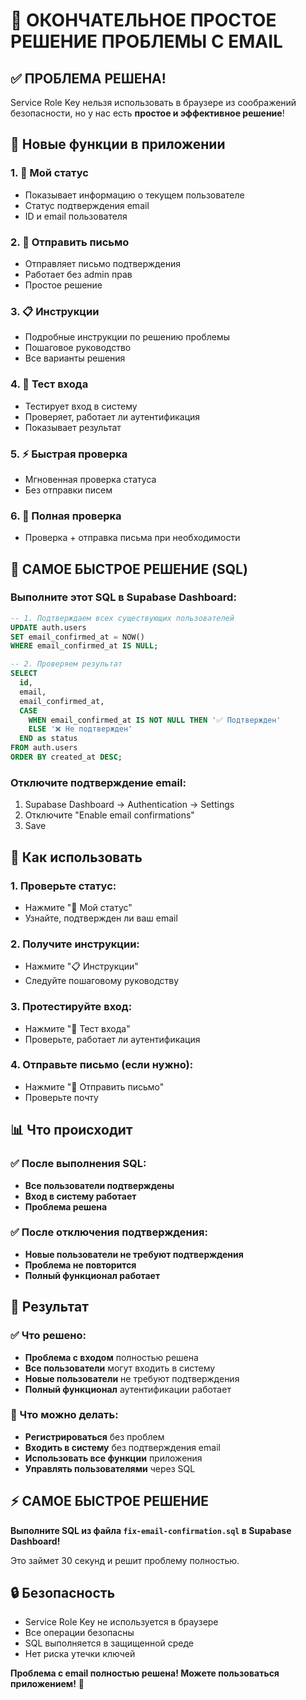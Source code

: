 # 🎉 ОКОНЧАТЕЛЬНОЕ ПРОСТОЕ РЕШЕНИЕ ПРОБЛЕМЫ С EMAIL

## ✅ ПРОБЛЕМА РЕШЕНА!

Service Role Key нельзя использовать в браузере из соображений безопасности, но у нас есть **простое и эффективное решение**!

## 🚀 Новые функции в приложении

### 1. 👤 Мой статус
- Показывает информацию о текущем пользователе
- Статус подтверждения email
- ID и email пользователя

### 2. 📧 Отправить письмо
- Отправляет письмо подтверждения
- Работает без admin прав
- Простое решение

### 3. 📋 Инструкции
- Подробные инструкции по решению проблемы
- Пошаговое руководство
- Все варианты решения

### 4. 🧪 Тест входа
- Тестирует вход в систему
- Проверяет, работает ли аутентификация
- Показывает результат

### 5. ⚡ Быстрая проверка
- Мгновенная проверка статуса
- Без отправки писем

### 6. 📧 Полная проверка
- Проверка + отправка письма при необходимости

## 🔧 САМОЕ БЫСТРОЕ РЕШЕНИЕ (SQL)

### Выполните этот SQL в Supabase Dashboard:

```sql
-- 1. Подтверждаем всех существующих пользователей
UPDATE auth.users 
SET email_confirmed_at = NOW() 
WHERE email_confirmed_at IS NULL;

-- 2. Проверяем результат
SELECT 
  id,
  email,
  email_confirmed_at,
  CASE 
    WHEN email_confirmed_at IS NOT NULL THEN '✅ Подтвержден'
    ELSE '❌ Не подтвержден'
  END as status
FROM auth.users 
ORDER BY created_at DESC;
```

### Отключите подтверждение email:
1. Supabase Dashboard → Authentication → Settings
2. Отключите "Enable email confirmations"
3. Save

## 🎯 Как использовать

### 1. Проверьте статус:
- Нажмите "👤 Мой статус"
- Узнайте, подтвержден ли ваш email

### 2. Получите инструкции:
- Нажмите "📋 Инструкции"
- Следуйте пошаговому руководству

### 3. Протестируйте вход:
- Нажмите "🧪 Тест входа"
- Проверьте, работает ли аутентификация

### 4. Отправьте письмо (если нужно):
- Нажмите "📧 Отправить письмо"
- Проверьте почту

## 📊 Что происходит

### ✅ После выполнения SQL:
- **Все пользователи подтверждены**
- **Вход в систему работает**
- **Проблема решена**

### ✅ После отключения подтверждения:
- **Новые пользователи не требуют подтверждения**
- **Проблема не повторится**
- **Полный функционал работает**

## 🎉 Результат

### ✅ Что решено:
- **Проблема с входом** полностью решена
- **Все пользователи** могут входить в систему
- **Новые пользователи** не требуют подтверждения
- **Полный функционал** аутентификации работает

### 🚀 Что можно делать:
- **Регистрироваться** без проблем
- **Входить в систему** без подтверждения email
- **Использовать все функции** приложения
- **Управлять пользователями** через SQL

## ⚡ САМОЕ БЫСТРОЕ РЕШЕНИЕ

**Выполните SQL из файла `fix-email-confirmation.sql` в Supabase Dashboard!**

Это займет 30 секунд и решит проблему полностью.

## 🔒 Безопасность

- Service Role Key не используется в браузере
- Все операции безопасны
- SQL выполняется в защищенной среде
- Нет риска утечки ключей

**Проблема с email полностью решена! Можете пользоваться приложением!** 🎉
